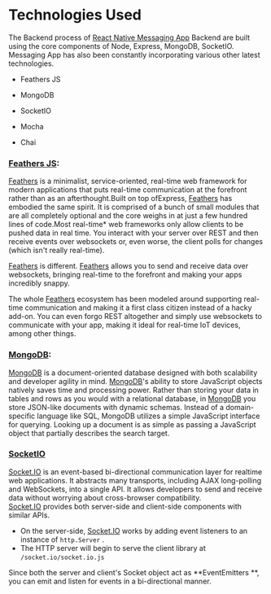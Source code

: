 # Technologies Used

The Backend process of [React Native Messaging App](http://market.nativebase.io/view/react-native-messaging-app-with-backend) Backend are built using the core components of Node, Express, MongoDB, SocketIO. Messaging App has also been constantly incorporating various other latest technologies.

* Feathers JS

* MongoDB

* SocketIO

* Mocha

* Chai

### [Feathers JS](http://feathersjs.com/):

[Feathers](http://feathersjs.com/) is a minimalist, service-oriented, real-time web framework for modern applications that puts real-time communication at the forefront rather than as an afterthought.Built on top ofExpress, [Feathers](http://feathersjs.com/) has embodied the same spirit. It is comprised of a bunch of small modules that are all completely optional and the core weighs in at just a few hundred lines of code.Most real-time\* web frameworks only allow clients to be pushed data in real time. You interact with your server over REST and then receive events over websockets or, even worse, the client polls for changes \(which isn't really real-time\).

[Feathers](http://feathersjs.com/) is different. [Feathers](http://feathersjs.com/) allows you to send and receive data over websockets, bringing real-time to the forefront and making your apps incredibly snappy.

The whole [Feathers](http://feathersjs.com/) ecosystem has been modeled around supporting real-time communication and making it a first class citizen instead of a hacky add-on. You can even forgo REST altogether and simply use websockets to communicate with your app, making it ideal for real-time IoT devices, among other things.

### [MongoDB](https://www.mongodb.com/):

[MongoDB](https://www.mongodb.com/) is a document-oriented database designed with both scalability and developer agility in mind. [MongoDB](https://www.mongodb.com/)'s ability to store JavaScript objects natively saves time and processing power. Rather than storing your data in tables and rows as you would with a relational database, in [MongoDB](https://www.mongodb.com/) you store JSON-like documents with dynamic schemas. Instead of a domain-specific language like SQL, MongoDB utilizes a simple JavaScript interface for querying. Looking up a document is as simple as passing a JavaScript object that partially describes the search target.

###  [SocketIO](http://socket.io/)

[Socket.IO](http://socket.io/) is an event-based bi-directional communication layer for realtime web applications. It abstracts many transports, including AJAX long-polling and WebSockets, into a single API. It allows developers to send and receive data without worrying about cross-browser compatibility.  
[Socket.IO](http://socket.io/) provides both server-side and client-side components with similar APIs.

* On the server-side, [Socket.IO](http://socket.io/) works by adding event listeners to an instance of
  `http.Server`
  .
* The HTTP server will begin to serve the client library at
  `/socket.io/socket.io.js`

Since both the server and client's Socket object act as  **EventEmitters **, you can emit and listen for events in a bi-directional manner.
